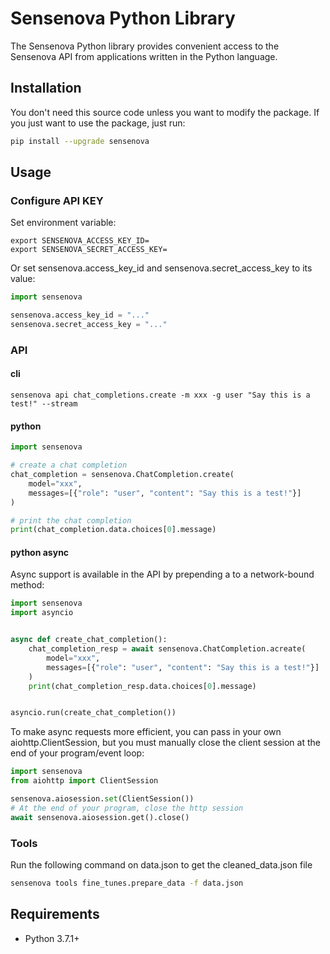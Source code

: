 # Sensenova Python Library

The Sensenova Python library provides convenient access to the Sensenova API from applications written in the Python
language.

## Installation

You don't need this source code unless you want to modify the package. If you just
want to use the package, just run:

```sh
pip install --upgrade sensenova
```


## Usage

### Configure API KEY

Set environment variable:

```shell
export SENSENOVA_ACCESS_KEY_ID=
export SENSENOVA_SECRET_ACCESS_KEY=
```

Or set sensenova.access_key_id and sensenova.secret_access_key to its value:

```python
import sensenova

sensenova.access_key_id = "..."
sensenova.secret_access_key = "..."
```

### API

#### cli

```shell
sensenova api chat_completions.create -m xxx -g user "Say this is a test!" --stream
```

#### python

```python
import sensenova

# create a chat completion
chat_completion = sensenova.ChatCompletion.create(
    model="xxx",
    messages=[{"role": "user", "content": "Say this is a test!"}]
)

# print the chat completion
print(chat_completion.data.choices[0].message)
```

#### python async

Async support is available in the API by prepending a to a network-bound method:

```python
import sensenova
import asyncio


async def create_chat_completion():
    chat_completion_resp = await sensenova.ChatCompletion.acreate(
        model="xxx",
        messages=[{"role": "user", "content": "Say this is a test!"}]
    )
    print(chat_completion_resp.data.choices[0].message)


asyncio.run(create_chat_completion())
```

To make async requests more efficient, you can pass in your own aiohttp.ClientSession, but you must manually close the
client session at the end of your program/event loop:

```python
import sensenova
from aiohttp import ClientSession

sensenova.aiosession.set(ClientSession())
# At the end of your program, close the http session
await sensenova.aiosession.get().close()
```

### Tools

Run the following command on data.json to get the cleaned_data.json file

```sh
sensenova tools fine_tunes.prepare_data -f data.json
```

## Requirements

- Python 3.7.1+